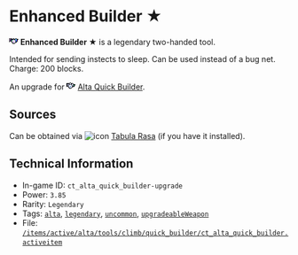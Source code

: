 # Enhanced Builder ★

<img src="https://raw.githubusercontent.com/Ceterai/Enternia/main/items/active/alta/tools/climb/quick_builder/icon_upg.png" alt="Enhanced Builder ★ icon" loading="lazy" height="16px" width="auto" /> **Enhanced Builder ★** is a legendary two-handed tool.

Intended for sending instects to sleep. Can be used instead of a bug net.
Charge: 200 blocks.

An upgrade for <img src="https://raw.githubusercontent.com/Ceterai/Enternia/main/items/active/alta/tools/climb/quick_builder/icon.png" alt="Alta Quick Builder icon" loading="lazy" height="16px" width="auto" /> [Alta Quick Builder](https://ceterai.github.io/MyEnternia/Wiki/AltaQuickBuilder).

## Sources

Can be obtained via <img src="https://steamuserimages-a.akamaihd.net/ugc/263843960696222713/3EC9A7C005541F7D577EBCB8C5736B4EFC9973D6/" alt="icon" width="8" height="12"/> [Tabula Rasa](https://community.playstarbound.com/resources/the-tabula-rasa.3222/) (if you have it installed).

## Technical Information

- In-game ID: `ct_alta_quick_builder-upgrade`
- Power: `3.85`
- Rarity: `Legendary`
- Tags: [`alta`](https://ceterai.github.io/MyEnternia/Wiki/Tags/Alta), [`legendary`](https://ceterai.github.io/MyEnternia/Wiki/Tags/Legendary), [`uncommon`](https://ceterai.github.io/MyEnternia/Wiki/Tags/Uncommon), [`upgradeableWeapon`](https://ceterai.github.io/MyEnternia/Wiki/Tags/UpgradeableWeapon)
- File: [`/items/active/alta/tools/climb/quick_builder/ct_alta_quick_builder.activeitem`](https://github.com/Ceterai/Enternia/blob/main/items/active/alta/tools/climb/quick_builder/ct_alta_quick_builder.activeitem)
